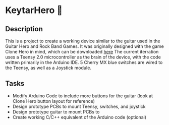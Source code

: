 # KeytarHero 🎸

## Description
This is a project to create a working device similar to the guitar used in the Guitar Hero and Rock Band Games. It was originally designed with the game Clone Hero in mind, which can be downloaded [here](https://clonehero.net/)
The current iterration uses a Teensy 2.0 microcontroller as the brain of the device, with the code written primarily in the Arduino IDE. 5 Cherry MX blue switches are wired to the Teensy, as well as a Joystick module.  

## Tasks
- Modify Arduino Code to include more buttons for the guitar (look at Clone Hero button layout for reference)
- Design prototype PCBs to mount Teensy, switches, and joystick
- Design prototype guitar to mount PCBs to
- Create working C/C++ equivalent of the Arduino code (optional)
